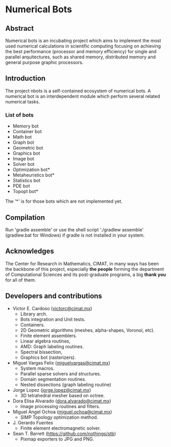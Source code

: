 # Numerical Bots

## Abstract

Numerical bots is an incubating project which aims to implement the most used numerical calculations in scientific computing focusing on achieving the best performance (processor and memory efficiency) for single and parallel arquitectures, such as shared memory, distributed memory and general purpose graphic processors.

## Introduction

The project nbots is a self-contained ecosystem of numerical bots.
A numerical bot is an interdependent module which perform several related numerical tasks.

### List of bots
- Memory bot
- Container bot
- Math bot
- Graph bot
- Geometric bot
- Graphics bot
- Image bot
- Solver bot
- Optimization bot*
- Metaheuristics bot*
- Statistics bot
- PDE bot
- Topopt bot*

The '*' is for those bots which are not implemented yet.

## Compilation

Run 'gradle assemble' or use the shell script './gradlew assemble' (gradlew.bat for Windows) if gradle is not installed in your system.

## Acknowledges

The Center for Research in Mathematics, CIMAT, in many ways has been the backbone of this project, especially **the people** forming the department of Computational Sciences and its post-graduate programs, a big **thank you** for all of them.

## Developers and contributions

- Victor E. Cardoso (victorc@cimat.mx)
     * Library arch.
     * Bots integration and Unit tests.
     * Containers.
     * 2D Geometric algorithms (meshes, alpha-shapes, Voronoi, etc).
     * Finite element assemblers.
     * Linear algebra routines,
     * AMD: Graph labeling routines.
     * Spectral bissection,
     * Graphics bot (rasterizers).
- Miguel Vargas Felix (miguelvargas@cimat.mx)
     * System macros.
     * Parallel sparse solvers and structures.
     * Domain segmentation routines.
     * Nested dissections (graph labeling routine)
- Jorge Lopez (jorge.lopez@cimat.mx)
     * 3D tetrahedral mesher based on octree.
- Dora Elisa Alvarado (dora.alvarado@cimat.mx)
     * Image processing routines and filters.
- Miguel Angel Ochoa (miguel.ochoa@cimat.mx)
     * SIMP Topology optimization method.
- J. Gerardo Fuentes
     * Finite element electromagnetic solver.
- Sean T. Barrett (https://github.com/nothings/stb)
     * Pixmap exporters to JPG and PNG.
    